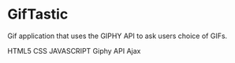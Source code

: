 # GifTastic
Gif application that uses the GIPHY API to ask users choice of GIFs.

HTML5
CSS
JAVASCRIPT
Giphy API
Ajax
